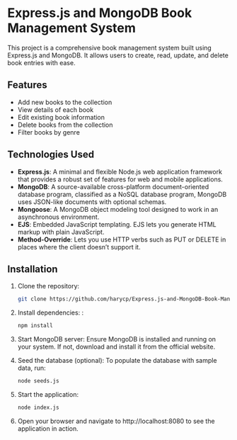 # Express.js and MongoDB Book Management System

This project is a comprehensive book management system built using Express.js and MongoDB. It allows users to create, read, update, and delete book entries with ease.

## Features

- Add new books to the collection
- View details of each book
- Edit existing book information
- Delete books from the collection
- Filter books by genre

## Technologies Used

- **Express.js**: A minimal and flexible Node.js web application framework that provides a robust set of features for web and mobile applications.
- **MongoDB**: A source-available cross-platform document-oriented database program, classified as a NoSQL database program, MongoDB uses JSON-like documents with optional schemas.
- **Mongoose**: A MongoDB object modeling tool designed to work in an asynchronous environment.
- **EJS**: Embedded JavaScript templating. EJS lets you generate HTML markup with plain JavaScript.
- **Method-Override**: Lets you use HTTP verbs such as PUT or DELETE in places where the client doesn’t support it.

## Installation

1. Clone the repository:
   ```bash
   git clone https://github.com/harycp/Express.js-and-MongoDB-Book-Management-System.git
   
2. Install dependencies: :
   ```bash
   npm install

3. Start MongoDB server:
   Ensure MongoDB is installed and running on your system. If not, download and install it from the official website.

4. Seed the database (optional):
   To populate the database with sample data, run:
   ```bash
   node seeds.js

5. Start the application:
   ```bash
   node index.js

6. Open your browser and navigate to http://localhost:8080 to see the application in action.
